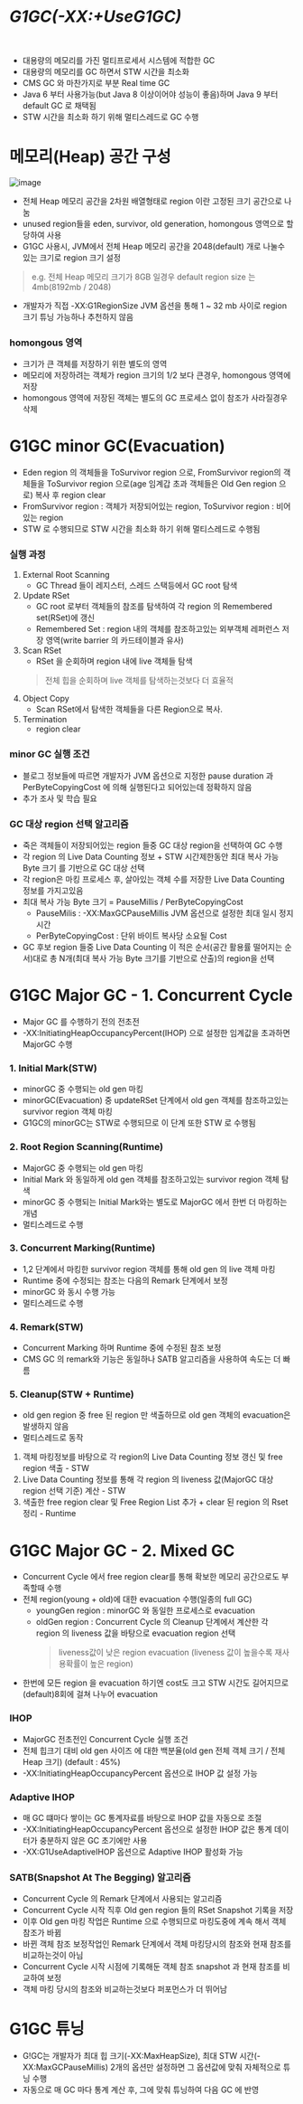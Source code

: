# ***G1GC(-XX:+UseG1GC)***
<br>

* 대용량의 메모리를 가진 멀티프로세서 시스템에 적합한 GC
* 대용량의 메모리를 GC 하면서 STW 시간을 최소화
* CMS GC 와 마찬가지로 부분 Real time GC
* Java 6 부터 사용가능(but Java 8 이상이어야 성능이 좋음)하며 Java 9 부터 default GC 로 채택됨
* STW 시간을 최소화 하기 위해 멀티스레드로 GC 수행

# 메모리(Heap) 공간 구성
![image](https://user-images.githubusercontent.com/48702893/85925930-a17c2000-b8d6-11ea-8210-8147f8bb93d4.png)
* 전체 Heap 메모리 공간을 2차원 배열형태로 region 이란 고정된 크기 공간으로 나눔
* unused region들을 eden, survivor, old generation, homongous 영역으로 할당하여 사용
* G1GC 사용시, JVM에서 전체 Heap 메모리 공간을 2048(default) 개로 나눌수 있는 크기로 region 크기 설정
> e.g. 전체 Heap 메모리 크기가 8GB 일경우 default region size 는 4mb(8192mb / 2048)
* 개발자가 직접 -XX:G1RegionSize JVM 옵션을 통해 1 ~ 32 mb 사이로 region 크기 튜닝 가능하나 추천하지 않음

### homongous 영역
* 크기가 큰 객체를 저장하기 위한 별도의 영역
* 메모리에 저장하려는 객체가 region 크기의 1/2 보다 큰경우, homongous 영역에 저장
* homongous 영역에 저장된 객체는 별도의 GC 프로세스 없이 참조가 사라질경우 삭제

# G1GC minor GC(Evacuation)
* Eden region 의 객체들을 ToSurvivor region 으로, FromSurvivor region의 객체들을 ToSurvivor region 으로(age 임계갑 초과 객체들은 Old Gen region 으로) 복사 후 region clear
* FromSurvivor region : 객체가 저장되어있는 region, ToSurvivor region : 비어있는 region
* STW 로 수행되므로 STW 시간을 최소화 하기 위해 멀티스레드로 수행됨

### 실행 과정
1. External Root Scanning
   * GC Thread 들이 레지스터, 스레드 스택등에서 GC root 탐색
2. Update RSet
   * GC root 로부터 객체들의 참조를 탐색하여 각 region 의 Remembered set(RSet)에 갱신
   * Remembered Set : region 내의 객체를 참조하고있는 외부객체 레퍼런스 저장 영역(write barrier 의 카드테이블과 유사)
3. Scan RSet
   * RSet 을 순회하며 region 내에 live 객체들 탐색
   > 전체 힙을 순회하며 live 객체를 탐색하는것보다 더 효율적
4. Object Copy
   * Scan RSet에서 탐색한 객체들을 다른 Region으로 복사. 
5. Termination
   * region clear

### minor GC 실행 조건 
* 블로그 정보들에 따르면 개발자가 JVM 옵션으로 지정한 pause duration 과 PerByteCopyingCost 에 의해 실행된다고 되어있는데 정확하지 않음
* 추가 조사 및 학습 필요

### GC 대상 region 선택 알고리즘
* 죽은 객체들이 저장되어있는 region 들중 GC 대상 region을 선택하여 GC 수행
* 각 region 의 Live Data Counting 정보 + STW 시간제한동안 최대 복사 가능 Byte 크기 를 기반으로 GC 대상 선택
* 각 region은 마킹 프로세스 후, 살아있는 객체 수를 저장한 Live Data Counting 정보를 가지고있음
* 최대 복사 가능 Byte 크기 = PauseMillis / PerByteCopyingCost
   * PauseMilis : -XX:MaxGCPauseMillis JVM 옵션으로 설정한 최대 일시 정지 시간
   * PerByteCopyingCost : 단위 바이트 복사당 소요될 Cost
* GC 후보 region 들중 Live Data Counting 이 적은 순서(공간 활용률 떨어지는 순서)대로 총 N개(최대 복사 가능 Byte 크기를 기반으로 산출)의 region을 선택

# G1GC Major GC - 1. Concurrent Cycle
* Major GC 를 수행하기 전의 전초전
* -XX:InitiatingHeapOccupancyPercent(IHOP) 으로 설정한 임계값을 초과하면 MajorGC 수행

### 1. Initial Mark(STW)
* minorGC 중 수행되는 old gen 마킹
* minorGC(Evacuation) 중 updateRSet 단계에서 old gen 객체를 참조하고있는 survivor region 객체 마킹
* G1GC의 minorGC는 STW로 수행되므로 이 단계 또한 STW 로 수행됨

### 2. Root Region Scanning(Runtime)
* MajorGC 중 수행되는 old gen 마킹
* Initial Mark 와 동일하게 old gen 객체를 참조하고있는 survivor region 객체 탐색
* minorGC 중 수행되는 Initial Mark와는 별도로 MajorGC 에서 한번 더 마킹하는 개념
* 멀티스레드로 수행

### 3. Concurrent Marking(Runtime)
* 1,2 단계에서 마킹한 survivor region 객체를 통해 old gen 의 live 객체 마킹
* Runtime 중에 수정되는 참조는 다음의 Remark 단계에서 보정
* minorGC 와 동시 수행 가능
* 멀티스레드로 수행

### 4. Remark(STW)
* Concurrent Marking 하며 Runtime 중에 수정된 참조 보정
* CMS GC 의 remark와 기능은 동일하나 SATB 알고리즘을 사용하여 속도는 더 빠름

### 5. Cleanup(STW + Runtime)
* old gen region 중 free 된 region 만 색출하므로 old gen 객체의 evacuation은 발생하지 않음
* 멀티스레드로 동작
1. 객체 마킹정보를 바탕으로 각 region의 Live Data Counting 정보 갱신 및 free region 색출 - STW
2. Live Data Counting 정보를 통해 각 region 의 liveness 값(MajorGC 대상 region 선택 기준) 계산 - STW
3. 색출한 free region clear 및 Free Region List 추가 + clear 된 region 의 Rset 정리 - Runtime

# G1GC Major GC - 2. Mixed GC
* Concurrent Cycle 에서 free region clear를 통해 확보한 메모리 공간으로도 부족할때 수행
* 전체 region(young + old)에 대한 evacuation 수행(일종의 full GC)
    * youngGen region : minorGC 와 동일한 프로세스로 evacuation
    * oldGen region : Concurrent Cycle 의 Cleanup 단계에서 계산한 각 region 의 liveness 값을 바탕으로 evacuation region 선택
       > liveness값이 낮은 region evacuation (liveness 값이 높을수록 재사용확률이 높은 region) 
* 한번에 모든 region 을 evacuation 하기엔 cost도 크고 STW 시간도 길어지므로 (default)8회에 걸쳐 나누어 evacuation

### IHOP
* MajorGC 전초전인 Concurrent Cycle 실행 조건
* 전체 힙크기 대비 old gen 사이즈 에 대한 백분율(old gen 전체 객체 크기 / 전체 Heap 크기) (default : 45%)
* -XX:InitiatingHeapOccupancyPercent 옵션으로 IHOP 값 설정 가능

### Adaptive IHOP 
* 매 GC 떄마다 쌓이는 GC 통계자료를 바탕으로 IHOP 값을 자동으로 조절
* -XX:InitiatingHeapOccupancyPercent 옵션으로 설정한 IHOP 값은 통계 데이터가 충분하지 않은 GC 초기에만 사용
* -XX:G1UseAdaptiveIHOP 옵션으로 Adaptive IHOP 활성화 가능

### SATB(Snapshot At The Begging) 알고리즘
* Concurrent Cycle 의 Remark 단계에서 사용되는 알고리즘
* Concurrent Cycle 시작 직후 Old gen region 들의 RSet Snapshot 기록을 저장
* 이후 Old gen 마킹 작업은 Runtime 으로 수행되므로 마킹도중에 계속 해서 객체 참조가 바뀜
* 바뀐 객체 참조 보정작업인 Remark 단계에서 객체 마킹당시의 참조와 현재 참조를 비교하는것이 아님 
* Concurrent Cycle 시작 시점에 기록해둔 객체 참조 snapshot 과 현재 참조를 비교하여 보정
* 객체 마킹 당시의 참조와 비교하는것보다 퍼포먼스가 더 뛰어남

# G1GC 튜닝
* G!GC는 개발자가 최대 힙 크기(-XX:MaxHeapSize), 최대 STW 시간(-XX:MaxGCPauseMillis) 2개의 옵션만 설정하면 그 옵션값에 맞춰 자체적으로 튜닝 수행
* 자동으로 매 GC 마다 통계 계산 후, 그에 맞춰 튜닝하여 다음 GC 에 반영